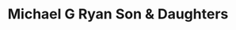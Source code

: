 ---
title: "Michael G Ryan Son & Daughters"
url: /newport/michael-g-ryan-son-and-daughters/
shop: funeral directors
---